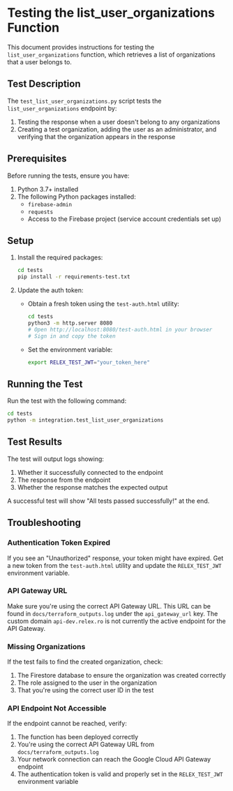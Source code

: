 # Testing the list_user_organizations Function

This document provides instructions for testing the `list_user_organizations` function, which retrieves a list of organizations that a user belongs to.

## Test Description

The `test_list_user_organizations.py` script tests the `list_user_organizations` endpoint by:

1. Testing the response when a user doesn't belong to any organizations
2. Creating a test organization, adding the user as an administrator, and verifying that the organization appears in the response

## Prerequisites

Before running the tests, ensure you have:

1. Python 3.7+ installed
2. The following Python packages installed:
   - `firebase-admin`
   - `requests`
   - Access to the Firebase project (service account credentials set up)

## Setup

1. Install the required packages:
   ```bash
   cd tests
   pip install -r requirements-test.txt
   ```

2. Update the auth token:
   - Obtain a fresh token using the `test-auth.html` utility:
     ```bash
     cd tests
     python3 -m http.server 8080
     # Open http://localhost:8080/test-auth.html in your browser
     # Sign in and copy the token
     ```
   - Set the environment variable:
     ```bash
     export RELEX_TEST_JWT="your_token_here"
     ```

## Running the Test

Run the test with the following command:

```bash
cd tests
python -m integration.test_list_user_organizations
```

## Test Results

The test will output logs showing:
1. Whether it successfully connected to the endpoint
2. The response from the endpoint
3. Whether the response matches the expected output

A successful test will show "All tests passed successfully!" at the end.

## Troubleshooting

### Authentication Token Expired

If you see an "Unauthorized" response, your token might have expired. Get a new token from the `test-auth.html` utility and update the `RELEX_TEST_JWT` environment variable.

### API Gateway URL

Make sure you're using the correct API Gateway URL. This URL can be found in `docs/terraform_outputs.log` under the `api_gateway_url` key. The custom domain `api-dev.relex.ro` is not currently the active endpoint for the API Gateway.

### Missing Organizations

If the test fails to find the created organization, check:
1. The Firestore database to ensure the organization was created correctly
2. The role assigned to the user in the organization
3. That you're using the correct user ID in the test

### API Endpoint Not Accessible

If the endpoint cannot be reached, verify:
1. The function has been deployed correctly
2. You're using the correct API Gateway URL from `docs/terraform_outputs.log`
3. Your network connection can reach the Google Cloud API Gateway endpoint
4. The authentication token is valid and properly set in the `RELEX_TEST_JWT` environment variable